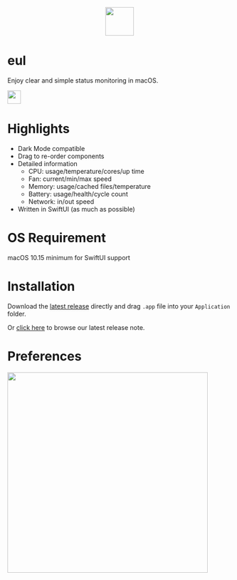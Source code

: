 <p align="center">
  <img src="https://user-images.githubusercontent.com/14722250/93017676-1a009c00-f5fd-11ea-9b8e-c69c2cd4fa89.png" height=64 />
</p>

# eul

Enjoy clear and simple status monitoring in macOS.

<img src="https://user-images.githubusercontent.com/14722250/93159105-0f9aeb00-f740-11ea-8d96-75cd0ec837b3.png" height=30 />

# Highlights

- Dark Mode compatible
- Drag to re-order components
- Detailed information
  - CPU: usage/temperature/cores/up time
  - Fan: current/min/max speed
  - Memory: usage/cached files/temperature
  - Battery: usage/health/cycle count
  - Network: in/out speed
- Written in SwiftUI (as much as possible)

# OS Requirement

macOS 10.15 minimum for SwiftUI support

# Installation

Download the [latest release](https://github.com/gao-sun/eul/releases/latest/download/eul.app.zip) directly and drag `.app` file into your `Application` folder.

Or [click here](https://github.com/gao-sun/eul/releases/latest) to browse our latest release note.

# Preferences

<img src="https://user-images.githubusercontent.com/14722250/93159099-0dd12780-f740-11ea-8d17-df2beb9eee1c.png" height=450 />

